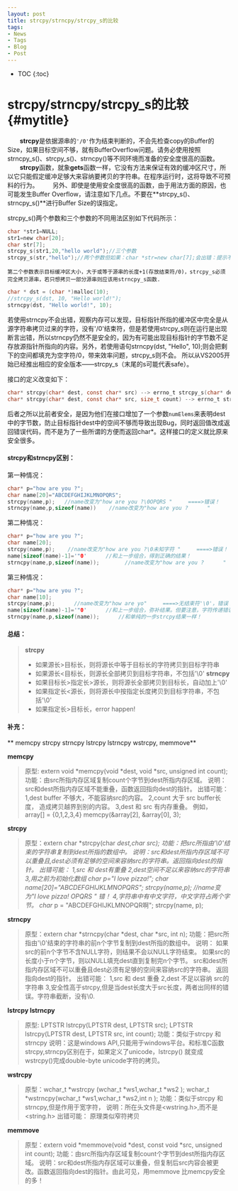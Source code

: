 ```yaml
---
layout: post
title: strcpy/strncpy/strcpy_s的比较 
tags:
- News
- Tags
- Blog
- Post
---
```

* TOC
{:toc}

# strcpy/strncpy/strcpy_s的比较   {#mytitle}

　　**strcpy**是依据源串的`'/0'`作为结束判断的，不会先检查copy的Buffer的Size，如果目标空间不够，就有BufferOverflow问题。请务必使用按照strncpy_s()、strcpy_s()、strncpy()等不同环境而准备的安全度很高的函数。
　　**strcpy**函数，就象**gets**函数一样，它没有方法来保证有效的缓冲区尺寸，所以它只能假定缓冲足够大来容纳要拷贝的字符串。在程序运行时，这将导致不可预料的行为。
　　另外、即使是使用安全度很高的函数，由于用法方面的原因，也可能发生Buffer Overflow，请注意如下几点。不要在**strcpy_s()、strncpy_s()**进行Buffer Size的误指定。

strcpy_s()两个参数和三个参数的不同用法区别如下代码所示：

```c
char *str1=NULL;  
str1=new char[20];  
char str[7];  
strcpy_s(str1,20,"hello world");//三个参数  
strcpy_s(str,"hello");//两个参数但如果：char *str=new char[7];会出错：提示不支持两个参数  

```
`第二个参数表示目标缓冲区大小，大于或等于源串的长度+1(存放结束符/0)，strcpy_s必须完全拷贝源串，若只想拷贝一部分源串则应该用strncpy_s函数.`

```c
char * dst = (char *)malloc(10);  
//strcpy_s(dst, 10, "Hello world!");  
strncpy(dst, "Hello world!", 10);  
```
若使用strncpy不会出错，观察内存可以发现，目标指针所指的缓冲区中完全是从源字符串拷贝过来的字符，没有'/0'结束符，但是若使用strcpy_s则在运行是出现断言出错，所以strncpy仍然不是安全的，因为有可能出现目标指针的字节数不足存放源指针所指向的内容。另外，若使用语句strncpy(dst, "Hello", 10);则会把剩下的空间都填充为空字符/0，带来效率问题，strcpy_s则不会。
所以从VS2005开始已经推出相应的安全版本——strcpy_s（末尾的s可能代表safe）。

接口的定义改变如下：

``` c
char* strcpy(char* dest, const char* src) --> errno_t strcpy_s(char* dest, size_t numElems, const char* src)
char* strcpy(char* dest, const char* src, size_t count) --> errno_t strcpy_s(char* dest, size_t numElems, const char* src, size_t count)
```

后者之所以比前者安全，是因为他们在接口增加了一个参数`numElems`来表明dest中的字节数，防止目标指针dest中的空间不够而导致出现Bug，同时返回值改成返回错误代码，而不是为了一些所谓的方便而返回char*。这样接口的定义就比原来安全很多。

#### strcpy和strncpy区别：

第一种情况：

``` c
char* p="how are you ?";
char name[20]="ABCDEFGHIJKLMNOPQRS";
strcpy(name,p);   //name改变为"how are you ?\0OPQRS "     ====>错误！
strncpy(name,p,sizeof(name))    //name改变为"how are you ?      "       ====>正确！
```

第二种情况：

``` c
char* p="how are you ?";
char name[20];
strcpy(name,p);    //name改变为"how are you ?\0未知字符 "     ====>错误！
name[sizeof(name)-1]='"0'      //和上一步组合，得到正确的结果！
strncpy(name,p,sizeof(name));        //name改变为"how are you ?      "      ====>正确！
```

第三种情况：

``` c
char* p="how are you ?";
char name[10];
strcpy(name,p);      //name改变为"how are yo"     ====>无结束符'\0'，错误！
name[sizeof(name)-1]='"0'      //和上一步组合，弥补结果。但要注意，字符传递错误！
strncpy(name,p,sizeof(name));      //和单纯的一步strcpy结果一样！
```

 


#### 总结：

> **strcpy**
> - 如果源长>目标长，则将源长中等于目标长的字符拷贝到目标字符串
> - 如果源长<目标长，则源长全部拷贝到目标字符串，不包括'\0'
> **strncpy**
> - 如果目标长>指定长>源长，则将源长全部拷贝到目标长，自动加上'\0'
> - 如果指定长<源长，则将源长中按指定长度拷贝到目标字符串，不包括'\0'
> - 如果指定长>目标长，error happen!

#### 补充：

** memcpy strcpy strncpy lstrcpy lstrncpy wstrcpy, memmove**

**memcpy**

>原型:
extern void *memcpy(void *dest, void *src, unsigned int count);
功能：由src所指内存区域复制count个字节到dest所指内存区域。
说明：src和dest所指内存区域不能重叠，函数返回指向dest的指针。
出错可能：
1,dest buffer 不够大，不能容纳src的内容。
2,count 大于 src buffer长度， 造成拷贝越界到别的内容。
3,dest 和 src 有内存重叠。
例如，array[] = {0,1,2,3,4}
memcpy(&array[2], &array[0], 3);


**strcpy**

>原型：extern char *strcpy(char *dest,char *src);
功能：把src所指由'\0'结束的字符串复制到dest所指的数组中。
说明：src和dest所指内存区域不可以重叠且,dest必须有足够的空间来容纳src的字符串。返回指向dest的指针。
出错可能：
1,src 和 dest有重叠
2,dest空间不足以来容纳src的字符串
3,用之前为初始化数组
char* p="I love pizza!";
char name[20]="ABCDEFGHIJKLMNOPQRS";
strcpy(name,p); //name变为"I love pizza! OPQRS " 错！
4,字符串中有中文字符，中文字符占两个字节。
char* p = "ABCDEFGHIJKLMNOPQR啊";
strcpy(name, p);


**strncpy**

>原型：extern char *strncpy(char *dest, char *src, int n);
功能：把src所指由'\0'结束的字符串的前n个字节复制到dest所指的数组中。
说明：
        如果src的前n个字节不含NULL字符，则结果不会以NULL字符结束。
        如果src的长度小于n个字节，则以NULL填充dest直到复制完n个字节。
        src和dest所指内存区域不可以重叠且dest必须有足够的空间来容纳src的字符串。
        返回指向dest的指针。
出错可能：
1,src 和 dest 重叠
2,dest 不足以容纳 src的字符串
3,安全性高于strcpy,但是当dest长度大于src长度，两者出同样的错误。字符串截断，没有\0.


**lstrcpy lstrncpy**

>原型: LPTSTR lstrcpy(LPTSTR dest, LPTSTR src);
      LPTSTR lstrcpy(LPTSTR dest, LPTSTR src, int count);
功能：类似于strcpy 和strncpy
说明：这是windows API,只能用于windows平台。和标准C函数strcpy,strncpy区别在于，如果定义了unicode，lstrcpy() 就变成 wstrcpy()完成double-byte unicode字符的拷贝。


**wstrcpy**

>原型：wchar_t *wstrcpy (wchar_t *ws1,wchar_t *ws2 );
     wchar_t *wstrncpy(wchar_t *ws1,wchar_t *ws2,int n );
功能：类似于strcpy 和strncpy,但是作用于宽字符，
说明：所在头文件是<wstring.h>,而不是<string.h>
出错可能：
原理类似窄符拷贝


**memmove**

>原型：extern void *memmove(void *dest, const void *src, unsigned int count);
功能：由src所指内存区域复制count个字节到dest所指内存区域。
说明：src和dest所指内存区域可以重叠，但复制后src内容会被更改。函数返回指向dest的指针。由此可见，用memmove 比memcpy安全的多！

